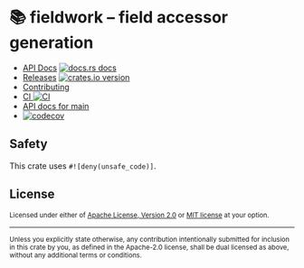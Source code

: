 # 📚 fieldwork – field accessor generation

* [API Docs][docs] [![docs.rs docs][docs-badge]][docs]
* [Releases][releases] [![crates.io version][version-badge]][crate]
* [Contributing][contributing]
* [CI ![CI][ci-badge]][ci]
* [API docs for main][main-docs]
* [![codecov](https://codecov.io/gh/jbr/fieldwork/graph/badge.svg?token=tlWtminkYf)](https://codecov.io/gh/jbr/fieldwork)

[ci]: https://github.com/jbr/fieldwork/actions?query=workflow%3ACI
[ci-badge]: https://github.com/jbr/fieldwork/workflows/CI/badge.svg
[releases]: https://github.com/jbr/fieldwork/releases
[docs]: https://docs.rs/fieldwork
[contributing]: https://github.com/jbr/fieldwork/blob/main/.github/CONTRIBUTING.md
[crate]: https://crates.io/crates/fieldwork
[docs-badge]: https://img.shields.io/badge/docs-latest-blue.svg?style=flat-square
[version-badge]: https://img.shields.io/crates/v/fieldwork.svg?style=flat-square
[main-docs]: https://jbr.github.io/fieldwork/fieldwork/

## Safety
This crate uses `#![deny(unsafe_code)]`.

## License

<sup>
Licensed under either of <a href="LICENSE-APACHE">Apache License, Version
2.0</a> or <a href="LICENSE-MIT">MIT license</a> at your option.
</sup>

---

<sub>
Unless you explicitly state otherwise, any contribution intentionally submitted
for inclusion in this crate by you, as defined in the Apache-2.0 license, shall
be dual licensed as above, without any additional terms or conditions.
</sub>
